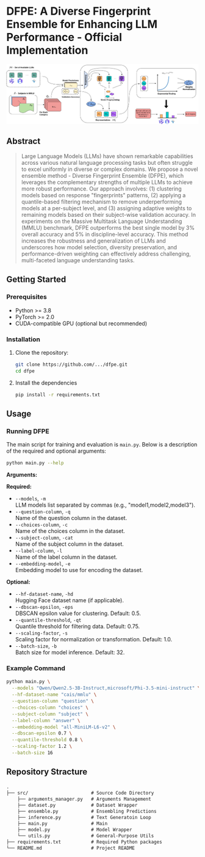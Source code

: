 # DFPE: A Diverse Fingerprint Ensemble for Enhancing LLM Performance - Official Implementation

![proposed framework](https://github.com/nivgold/DFPE/blob/master/DFPE_figure.jpg)

## Abstract
> Large Language Models (LLMs) have shown remarkable capabilities across various natural language processing tasks but often struggle to excel uniformly in diverse or complex domains. We propose a novel ensemble method - Diverse Fingerprint Ensemble (DFPE), which leverages the complementary strengths of multiple LLMs to achieve more robust performance. Our approach involves: (1) clustering models based on response "fingerprints" patterns, (2) applying  a quantile-based filtering mechanism to remove underperforming models at a per-subject level, and (3) assigning adaptive weights to remaining models based on their subject-wise validation accuracy. In experiments on the Massive Multitask Language Understanding (MMLU) benchmark, DFPE outperforms the best single model by 3% overall accuracy and 5% in discipline-level accuracy. This method increases the robustness and generalization of LLMs and underscores how model selection, diversity preservation, and performance-driven weighting can effectively address challenging, multi-faceted language understanding tasks.


## Getting Started

### Prerequisites
- Python >= 3.8
- PyTorch >= 2.0
- CUDA-compatible GPU (optional but recommended)


### Installation
1. Clone the repository:
   ```bash
   git clone https://github.com/.../dfpe.git
   cd dfpe
   ```
2. Install the dependencies
   ```bash
   pip install -r requirements.txt
   ```

## Usage

### Running DFPE

The main script for training and evaluation is `main.py`. Below is a description of the required and optional arguments:

```bash
python main.py --help
```

**Arguments:**

**Required:**
- `--models`, `-m`  
  LLM models list separated by commas (e.g., "model1,model2,model3").
- `--question-column`, `-q`  
  Name of the question column in the dataset.
- `--choices-column`, `-c`  
  Name of the choices column in the dataset.
- `--subject-column`, `-cat`  
  Name of the subject column in the dataset.
- `--label-column`, `-l`  
  Name of the label column in the dataset.
- `--embedding-model`, `-e`  
  Embedding model to use for encoding the dataset.

**Optional:**
- `--hf-dataset-name`, `-hd`  
  Hugging Face dataset name (if applicable).
- `--dbscan-epsilon`, `-eps`  
  DBSCAN epsilon value for clustering. Default: 0.5.
- `--quantile-threshold`, `-qt`  
  Quantile threshold for filtering data. Default: 0.75.
- `--scaling-factor`, `-s`  
  Scaling factor for normalization or transformation. Default: 1.0.
- `--batch-size`, `-b`  
  Batch size for model inference. Default: 32.

### Example Command

```bash
python main.py \
  --models "Qwen/Qwen2.5-3B-Instruct,microsoft/Phi-3.5-mini-instruct" \
  --hf-dataset-name "cais/mmlu" \
  --question-column "question" \
  --choices-column "choices" \
  --subject-column "subject" \
  --label-column "answer" \
  --embedding-model "all-MiniLM-L6-v2" \
  --dbscan-epsilon 0.7 \
  --quantile-threshold 0.8 \
  --scaling-factor 1.2 \
  --batch-size 16
```

## Repository Stracture
```text
.
├── src/                       # Source Code Directory
    ├── arguments_manager.py   # Arguments Management
    ├── dataset.py             # Dataset Wrapper
    ├── ensemble.py            # Ensembling Predictions
    ├── inference.py           # Text Generatoin Loop
    ├── main.py                # Main
    ├── model.py               # Model Wrapper
    └── utils.py               # General-Purpose Utils
├── requirements.txt           # Required Python packages
└── README.md                  # Project README
```
